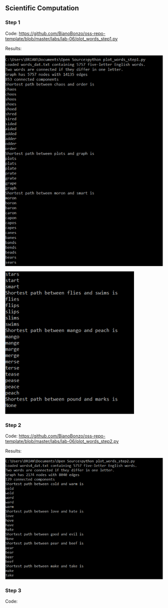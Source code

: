 ## Scientific Computation

### Step 1 

Code: https://github.com/BianoBonzo/oss-repo-template/blob/master/labs/lab-06/plot_words_step1.py

Results:

![](./Step1_p1.PNG)

![](./Step1_p2.PNG)

### Step 2

Code: https://github.com/BianoBonzo/oss-repo-template/blob/master/labs/lab-06/plot_words_step2.py

Results:

![](./Step2.PNG)

### Step 3

Code: 
